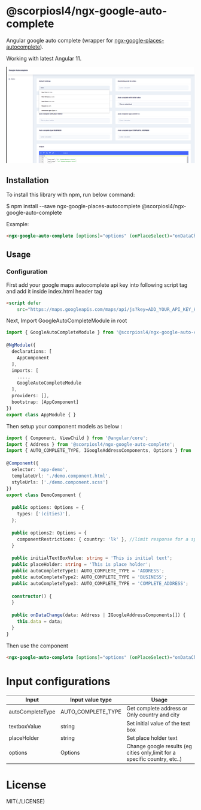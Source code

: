 # @scorpiosl4/ngx-google-auto-complete

Angular google auto complete (wrapper for [ngx-google-places-autocomplete](https://github.com/skynet2/ngx-google-places-autocomplete)).

Working with latest Angular 11. 

![Demo Image](../../src/assets/demo.png)

## Installation

To install this library with npm, run below command:

$ npm install --save ngx-google-places-autocomplete @scorpiosl4/ngx-google-auto-complete


Example:

```html
<ngx-google-auto-complete [options]="options" (onPlaceSelect)="onDataChange($event)"></ngx-google-auto-complete>
```

## Usage

### Configuration

First add your google maps autocomplete api key into following script tag and add it inside index.html header tag

```html
<script defer
    src="https://maps.googleapis.com/maps/api/js?key=ADD_YOUR_API_KEY_HERE_&libraries=places"></script>

```

Next, Import GoogleAutoCompleteModule in root

```ts
import { GoogleAutoCompleteModule } from '@scorpiosl4/ngx-google-auto-complete' 

@NgModule({
  declarations: [
    AppComponent
  ],
  imports: [
    ....,
    GoogleAutoCompleteModule
  ],
  providers: [],
  bootstrap: [AppComponent]
})
export class AppModule { }
```
Then setup your component models as below :

```ts
import { Component, ViewChild } from '@angular/core';
import { Address } from '@scorpiosl4/ngx-google-auto-complete';
import { AUTO_COMPLETE_TYPE, IGoogleAddressComponents, Options } from '@scorpiosl4/ngx-google-auto-complete';

@Component({
  selector: 'app-demo',
  templateUrl: './demo.component.html',
  styleUrls: ['./demo.component.scss']
})
export class DemoComponent {

  public options: Options = {
    types: ['(cities)'],
  };

  public options2: Options = {
    componentRestrictions: { country: 'lk' }, //limit response for a specific country
  }

  public initialTextBoxValue: string = 'This is initial text';
  public placeHolder: string = 'This is place holder';
  public autoCompleteType1: AUTO_COMPLETE_TYPE = 'ADDRESS';
  public autoCompleteType2: AUTO_COMPLETE_TYPE = 'BUSINESS';
  public autoCompleteType3: AUTO_COMPLETE_TYPE = 'COMPLETE_ADDRESS';

  constructor() {
  }

  public onDataChange(data: Address | IGoogleAddressComponents[]) {
    this.data = data;
  }
}

```

Then use the component

```html
<ngx-google-auto-complete [options]="options" (onPlaceSelect)="onDataChange($event)"></ngx-google-auto-complete>
```


# Input configurations

| Input  | Input value type | Usage |
| ------------- | ------------- | ----------- |
| autoCompleteType  | AUTO_COMPLETE_TYPE  | Get complete address or Only country and city |
| textboxValue  | string  | Set initial value of the text box |
| placeHolder  | string  | Set place holder text |
| options  | Options  | Change google results (eg cities only,limit for a specific country, etc..)|


# License
MIT(./LICENSE)